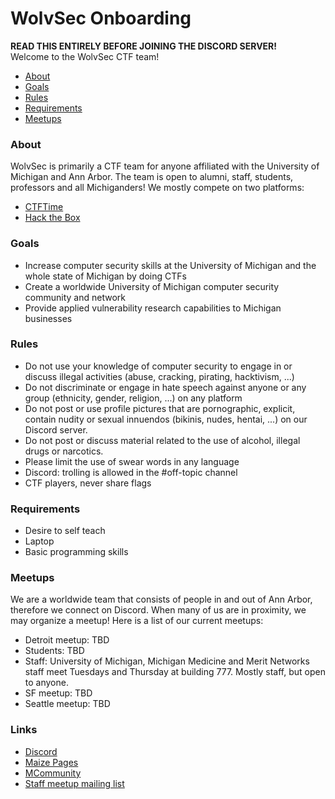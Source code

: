 # WolvSec Onboarding 
<b>READ THIS ENTIRELY BEFORE JOINING THE DISCORD SERVER!</b><br/>
Welcome to the WolvSec CTF team! 

* [About](#about)
* [Goals](#goals)
* [Rules](#rules)
* [Requirements](#req)
* [Meetups](#meetup)

<h3 id="about">About</h3>
WolvSec is primarily a CTF team for anyone affiliated with the University of Michigan and Ann Arbor. The team is open to alumni, staff, students, professors and all Michiganders! We mostly compete on two platforms:

* [CTFTime](https://ctftime.org/team/83621)
* [Hack the Box](https://hackthebox.eu)

<h3 id="goals">Goals</h3>

* Increase computer security skills at the University of Michigan and the whole state of Michigan by doing CTFs
* Create a worldwide University of Michigan computer security community and network
* Provide applied vulnerability research capabilities to Michigan businesses

<h3 id="rules">Rules</h3>

* Do not use your knowledge of computer security to engage in or discuss illegal activities (abuse, cracking, pirating, hacktivism, ...)
* Do not discriminate or engage in hate speech against anyone or any group (ethnicity, gender, religion, ...) on any platform
* Do not post or use profile pictures that are pornographic, explicit, contain nudity or sexual innuendos (bikinis, nudes, hentai, ...) on our Discord server.
* Do not post or discuss material related to the use of alcohol, illegal drugs or narcotics.
* Please limit the use of swear words in any language
* Discord: trolling is allowed in the #off-topic channel
* CTF players, never share flags

<h3 id="req">Requirements</h3>

* Desire to self teach
* Laptop
* Basic programming skills

<h3>Meetups</h3>
We are a worldwide team that consists of people in and out of Ann Arbor, therefore we connect on Discord. When many of us are in proximity, we may organize a meetup! Here is a list of our current meetups: 

* Detroit meetup: TBD
* Students: TBD
* Staff: University of Michigan, Michigan Medicine and Merit Networks staff meet Tuesdays and Thursday at building 777. Mostly staff, but open to anyone.
* SF meetup: TBD
* Seattle meetup: TBD

<h3 id="links">Links</h3>

* [Discord](https://discord.gg/KJjjzSr)
* [Maize Pages](https://maizepages.umich.edu/organization/wolverinesec)
* [MCommunity](https://mcommunity.umich.edu/#group:w01verines)
* [Staff meetup mailing list](https://mcommunity.umich.edu/#group:IA-MM-CTF)
